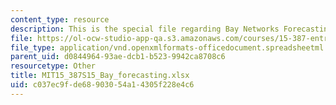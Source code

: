 ```yaml
---
content_type: resource
description: This is the special file regarding Bay Networks Forecasting.
file: https://ol-ocw-studio-app-qa.s3.amazonaws.com/courses/15-387-entrepreneurial-sales-spring-2015/c037ec9fde68903054a14305f228e4c6_MIT15_387S15_Bay_forecasting.xlsx
file_type: application/vnd.openxmlformats-officedocument.spreadsheetml.sheet
parent_uid: d0844964-93ae-dcb1-b523-9942ca8708c6
resourcetype: Other
title: MIT15_387S15_Bay_forecasting.xlsx
uid: c037ec9f-de68-9030-54a1-4305f228e4c6
---
```

